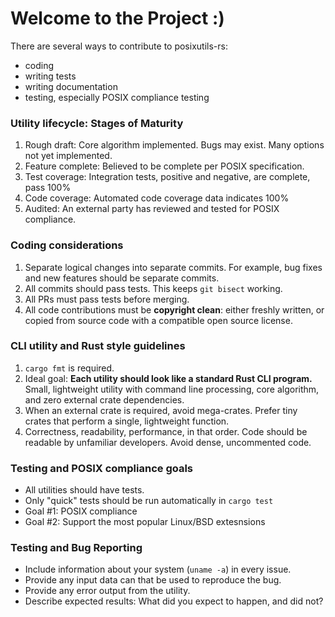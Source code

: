 # Welcome to the Project :)

There are several ways to contribute to posixutils-rs:

* coding
* writing tests
* writing documentation
* testing, especially POSIX compliance testing

### Utility lifecycle:  Stages of Maturity

1. Rough draft:  Core algorithm implemented.  Bugs may exist.  Many options not yet implemented.
2. Feature complete:  Believed to be complete per POSIX specification.
3. Test coverage:  Integration tests, positive and negative, are complete, pass 100%
4. Code coverage:  Automated code coverage data indicates 100%
5. Audited:  An external party has reviewed and tested for POSIX compliance.

### Coding considerations

1. Separate logical changes into separate commits.  For example, bug fixes
   and new features should be separate commits.
2. All commits should pass tests.  This keeps `git bisect` working.
3. All PRs must pass tests before merging.
4. All code contributions must be **copyright clean**:  either freshly written,
   or copied from source code with a compatible open source license.

### CLI utility and Rust style guidelines

1. `cargo fmt` is required.
2. Ideal goal:  **Each utility should look like a standard Rust CLI program.** 
   Small, lightweight utility with command line processing,
   core algorithm, and zero external crate dependencies.
3. When an external crate is required, avoid mega-crates.  Prefer tiny
   crates that perform a single, lightweight function.
4. Correctness, readability, performance, in that order.
   Code should be readable by unfamiliar developers.
   Avoid dense, uncommented code.

### Testing and POSIX compliance goals

* All utilities should have tests.
* Only "quick" tests should be run automatically in `cargo test`
* Goal #1: POSIX compliance
* Goal #2: Support the most popular Linux/BSD extesnsions

### Testing and Bug Reporting

* Include information about your system (`uname -a`) in every issue.
* Provide any input data can that be used to reproduce the bug.
* Provide any error output from the utility.
* Describe expected results:  What did you expect to happen, and did not?

